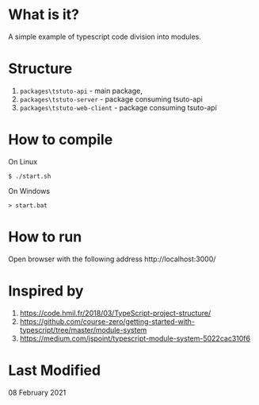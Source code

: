 # What is it?
A simple example of typescript code division into modules.

# Structure

1. `packages\tstuto-api` - main package,
2. `packages\tstuto-server` - package consuming tsuto-api
3. `packages\tstuto-web-client` - package consuming tsuto-api

# How to compile

On Linux
```
$ ./start.sh
```

On Windows
```
> start.bat
```

# How to run

Open browser with the following address
http://localhost:3000/

# Inspired by

1. https://code.hmil.fr/2018/03/TypeScript-project-structure/
2. https://github.com/course-zero/getting-started-with-typescript/tree/master/module-system
3. https://medium.com/jspoint/typescript-module-system-5022cac310f6

# Last Modified
08 February 2021
